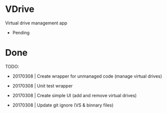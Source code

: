 # VDrive
Virtual drive management app

* Pending
# Done

TODO:

* 20170308 | Create wrapper for unmanaged code (manage virtual drives)

* 20170308 | Unit test wrapper

* 20170308 | Create simple UI (add and remove virtual drives)

* 20170308 | Update git ignore (VS & binnary files)

